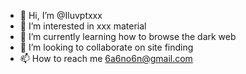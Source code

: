 - 👋 Hi, I’m @Iluvptxxx
- 👀 I’m interested in xxx material 
- 🌱 I’m currently learning how to browse the dark web
- 💞️ I’m looking to collaborate on site finding
- 📫 How to reach me 6a6no6n@gmail.com 

<!---
Iluvptxxx/Iluvptxxx is a ✨ special ✨ repository because its `README.md` (this file) appears on your GitHub profile.
You can click the Preview link to take a look at your changes.
--->
